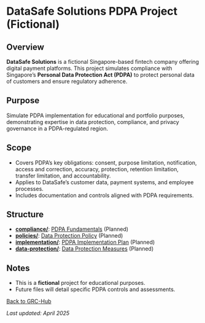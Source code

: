 # DataSafe Solutions PDPA Project (Fictional)

## Overview
**DataSafe Solutions** is a fictional Singapore-based fintech company offering digital payment platforms. This project simulates compliance with Singapore’s **Personal Data Protection Act (PDPA)** to protect personal data of customers and ensure regulatory adherence.

## Purpose
Simulate PDPA implementation for educational and portfolio purposes, demonstrating expertise in data protection, compliance, and privacy governance in a PDPA-regulated region.

## Scope
- Covers PDPA’s key obligations: consent, purpose limitation, notification, access and correction, accuracy, protection, retention limitation, transfer limitation, and accountability.
- Applies to DataSafe’s customer data, payment systems, and employee processes.
- Includes documentation and controls aligned with PDPA requirements.

## Structure
- **[compliance/](compliance/)**: [PDPA Fundamentals](compliance/pdpa-fundamentals.md) (Planned)
- **[policies/](policies/)**: [Data Protection Policy](policies/data-protection-policy.md) (Planned)
- **[implementation/](implementation/)**: [PDPA Implementation Plan](implementation/pdpa-plan.md) (Planned)
- **[data-protection/](data-protection/)**: [Data Protection Measures](data-protection/data-protection-measures.md) (Planned)

## Notes
- This is a **fictional** project for educational purposes.
- Future files will detail specific PDPA controls and assessments.

[Back to GRC-Hub](../README.md)

*Last updated: April 2025*
